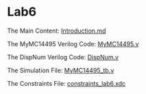 # Lab6

The Main Content: [Introduction.md](Introduction.v)

The MyMC14495 Verilog Code: [MyMC14495.v](MyMC14495.v)

The DispNum Verilog Code: [DispNum.v](DispNum.v)

The Simulation File: [MyMC14495_tb.v](MyMC14495_tb.v)

The Constraints File: [constraints_lab6.xdc](constraints_lab6.xdc)
